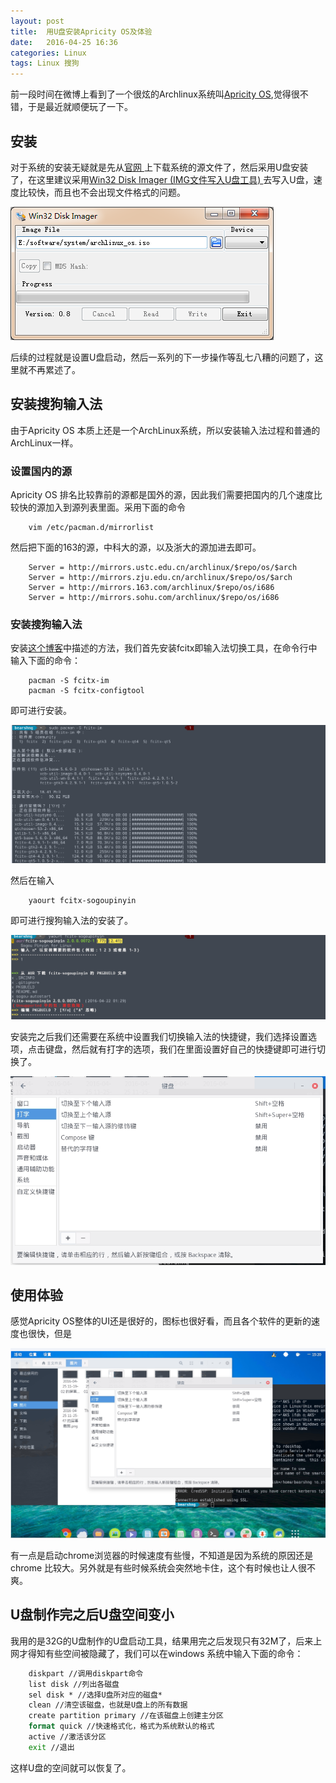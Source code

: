 ```yaml
---
layout: post
title:  用U盘安装Apricity OS及体验
date:   2016-04-25 16:36
categories: Linux
tags: Linux 搜狗 
---
```



前一段时间在微博上看到了一个很炫的Archlinux系统叫[Apricity OS](http://www.apricityos.com/ "Apricity OS"),觉得很不错，于是最近就顺便玩了一下。

## 安装 ##

对于系统的安装无疑就是先从[官网
](https://sourceforge.net/projects/apricityos/files/apricity_os-gnome-03.2016-beta.iso/download "官网") 上下载系统的源文件了，然后采用U盘安装了，在这里建议采用[Win32 Disk Imager (IMG文件写入U盘工具) ](http://www.smzy.com/smzy/down99433.html) 去写入U盘，速度比较快，而且也不会出现文件格式的问题。

<img src="/assets/img/201604/Win32.png" class="myimage" alt="写入U盘" />

后续的过程就是设置U盘启动，然后一系列的下一步操作等乱七八糟的问题了，这里就不再累述了。

## 安装搜狗输入法 ##

由于Apricity OS 本质上还是一个ArchLinux系统，所以安装输入法过程和普通的ArchLinux一样。

### 设置国内的源 ###

Apricity OS 排名比较靠前的源都是国外的源，因此我们需要把国内的几个速度比较快的源加入到源列表里面。采用下面的命令

```shell
	vim /etc/pacman.d/mirrorlist
```

然后把下面的163的源，中科大的源，以及浙大的源加进去即可。


```shell
	Server = http://mirrors.ustc.edu.cn/archlinux/$repo/os/$arch
	Server = http://mirrors.zju.edu.cn/archlinux/$repo/os/$arch
	Server = http://mirrors.163.com/archlinux/$repo/os/i686   
	Server = http://mirrors.sohu.com/archlinux/$repo/os/i686

```

### 安装搜狗输入法 ###

安装[这个博客](http://blog.sina.com.cn/s/blog_5d431a4b0101ek4e.html)中描述的方法，我们首先安装fcitx即输入法切换工具，在命令行中输入下面的命令：

```shell
	pacman -S fcitx-im
	pacman -S fcitx-configtool
```
即可进行安装。

<img src="/assets/img/201604/fcitx.png" class="myimage" alt="写入U盘" />


然后在输入

```shell
	yaourt fcitx-sogoupinyin
```
即可进行搜狗输入法的安装了。


<img src="/assets/img/201604/sougou.png" class="myimage" alt="写入U盘" />

安装完之后我们还需要在系统中设置我们切换输入法的快捷键，我们选择设置选项，点击键盘，然后就有打字的选项，我们在里面设置好自己的快捷键即可进行切换了。

<img src="/assets/img/201604/change.png" class="myimage" alt="写入U盘" />


## 使用体验 ##

感觉Apricity OS整体的UI还是很好的，图标也很好看，而且各个软件的更新的速度也很快，但是


<img src="/assets/img/201604/Apricity.png" class="myimage" alt="写入U盘" />

有一点是启动chrome浏览器的时候速度有些慢，不知道是因为系统的原因还是chrome 比较大。另外就是有些时候系统会突然地卡住，这个有时候也让人很不爽。


## U盘制作完之后U盘空间变小 ##

我用的是32G的U盘制作的U盘启动工具，结果用完之后发现只有32M了，后来上网才得知有些空间被隐藏了，我们可以在windows 系统中输入下面的命令：

```cmd
	diskpart //调用diskpart命令
	list disk //列出各磁盘
	sel disk * //选择U盘所对应的磁盘*
	clean //清空该磁盘，也就是U盘上的所有数据
	create partition primary //在该磁盘上创建主分区
	format quick //快速格式化，格式为系统默认的格式
	active //激活该分区
	exit //退出
```

这样U盘的空间就可以恢复了。